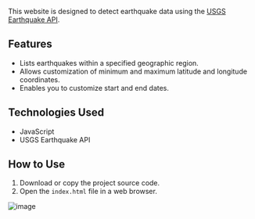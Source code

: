 This website is designed to detect earthquake data using the [USGS Earthquake API](https://earthquake.usgs.gov/fdsnws/event/1/).

## Features

- Lists earthquakes within a specified geographic region.
- Allows customization of minimum and maximum latitude and longitude coordinates.
- Enables you to customize start and end dates.

## Technologies Used

- JavaScript
- USGS Earthquake API

## How to Use

1. Download or copy the project source code.
2. Open the `index.html` file in a web browser.


![image](https://github.com/ReFo0/deprem-bot/assets/77904942/e6ee034c-a0df-4937-ade4-edd2df30f1bd)
